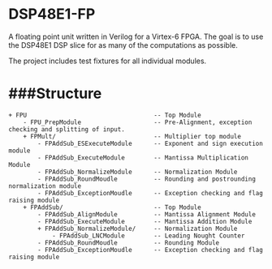 DSP48E1-FP
======

A floating point unit written in Verilog for a Virtex-6 FPGA. The goal is to use the DSP48E1 DSP slice for as many of the computations as possible.

The project includes test fixtures for all individual modules. 

###Structure
======
	+ FPU									-- Top Module
		- FPU_PrepModule					-- Pre-Alignment, exception checking and splitting of input.
		+ FPMult/                           -- Multiplier top module
			- FPAddSub_ESExecuteModule      -- Exponent and sign execution module
			- FPAddSub_ExecuteModule        -- Mantissa Multiplication Module
			- FPAddSub_NormalizeModule      -- Normalization Module
			- FPAddSub_RoundMoudle			-- Rounding and postrounding normalization module
			- FPAddSub_ExceptionMoudle		-- Exception checking and flag raising module
		+ FPAddSub/                         -- Top Module
			- FPAddSub_AlignModule          -- Mantissa Alignment Module
			- FPAddSub_ExecuteModule        -- Mantissa Addition Module
			+ FPAddSub_NormalizeModule/     -- Normalization Module
				- FPAddSub_LNCModule        -- Leading Nought Counter
			- FPAddSub_RoundMoudle			-- Rounding Module
			- FPAddSub_ExceptionMoudle		-- Exception checking and flag raising module